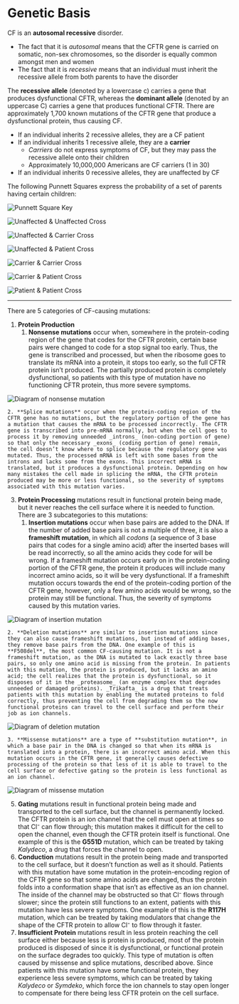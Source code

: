 # Genetic Basis

CF is an **autosomal recessive** disorder.
*   The fact that it is _autosomal_ means that the CFTR gene is carried on somatic, non-sex chromosomes, so the disorder is equally common amongst men and women
*   The fact that it is _recessive_ means that an individual must inherit the recessive allele from both parents to have the disorder

The **recessive allele** (denoted by a lowercase c) carries a gene that produces dysfunctional CFTR, whereas the **dominant allele** (denoted by an uppercase C) carries a gene that produces functional CFTR. There are approximately 1,700 known mutations of the CFTR gene that produce a dysfunctional protein, thus causing CF.
- If an individual inherits 2 recessive alleles, they are a CF patient
- If an individual inherits 1 recessive allele, they are a **carrier**
  - _Carriers_ do not express symptoms of CF, but they may pass the recessive allele onto their children
  - Approximately 10,000,000 Americans are CF carriers (1 in 30)
- If an individual inherits 0 recessive alleles, they are unaffected by CF

The following Punnett Squares express the probability of a set of parents having certain children:

![Punnett Square Key](img/key.png)

![Unaffected & Unaffected Cross](img/Unaffected_Unaffected.png)

![Unaffected & Carrier Cross](img/Unaffected_Carrier.png)

![Unaffected & Patient Cross](img/Unaffected_Patient.png)

![Carrier & Carrier Cross](img/Carrier_Carrier1.png)

![Carrier & Patient Cross](img/Carrier_Patient.png)

![Patient & Patient Cross](img/Patient_Patient.png)

* * *
There are 5 categories of CF-causing mutations:
1. **Protein Production** 
    1. **Nonsense mutations** occur when, somewhere in the protein-coding region of the gene that codes for the CFTR protein, certain base pairs were changed to code for a stop signal too early. Thus, the gene is transcribed and processed, but when the ribosome goes to translate its mRNA into a protein, it stops too early, so the full CFTR protein isn’t produced. The partially produced protein is completely dysfunctional, so patients with this type of mutation have no functioning CFTR protein, thus more severe symptoms.

![Diagram of nonsense mutation](img/nonsense.png)

    2. **Splice mutations** occur when the protein-coding region of the CFTR gene has no mutations, but the regulatory portion of the gene has a mutation that causes the mRNA to be processed incorrectly. The CFTR gene is transcribed into pre-mRNA normally, but when the cell goes to process it by removing unneeded _introns_ (non-coding portion of gene) so that only the necessary _exons_ (coding portion of gene) remain, the cell doesn’t know where to splice because the regulatory gene was mutated. Thus, the processed mRNA is left with some bases from the introns and lacks some from the exons. This incorrect mRNA is translated, but it produces a dysfunctional protein. Depending on how many mistakes the cell made in splicing the mRNA, the CFTR protein produced may be more or less functional, so the severity of symptoms associated with this mutation varies.
3. **Protein Processing** mutations result in functional protein being made, but it never reaches the cell surface where it is needed to function. There are 3 subcategories to this mutations:
    1. **Insertion mutations** occur when base pairs are added to the DNA. If the number of added base pairs is not a multiple of three, it is also a **frameshift mutation**, in which all _codons_ (a sequence of 3 base pairs that codes for a single amino acid) after the inserted bases will be read incorrectly, so all the amino acids they code for will be wrong. If a frameshift mutation occurs early on in the protein-coding portion of the CFTR gene, the protein it produces will include many incorrect amino acids, so it will be very dysfunctional. If a frameshift mutation occurs towards the end of the protein-coding portion of the CFTR gene, however, only a few amino acids would be wrong, so the protein may still be functional. Thus, the severity of symptoms caused by this mutation varies.

![Diagram of insertion mutation](img/insertion.png)

    2. **Deletion mutations** are similar to insertion mutations since they can also cause frameshift mutations, but instead of adding bases, they remove base pairs from the DNA. One example of this is **F508del**, the most common CF-causing mutation. It is not a frameshift mutation, as the DNA is mutated to lack exactly three base pairs, so only one amino acid is missing from the protein. In patients with this mutation, the protein is produced, but it lacks an amino acid; the cell realizes that the protein is dysfunctional, so it disposes of it in the _proteasome_ (an enzyme complex that degrades unneeded or damaged proteins). _Trikafta_ is a drug that treats patients with this mutation by enabling the mutated proteins to fold correctly, thus preventing the cell from degrading them so the now functional proteins can travel to the cell surface and perform their job as ion channels.

![Diagram of deletion mutation](img/deletion.png)

    3. **Missense mutations** are a type of **substitution mutation**, in which a base pair in the DNA is changed so that when its mRNA is translated into a protein, there is an incorrect amino acid. When this mutation occurs in the CFTR gene, it generally causes defective processing of the protein so that less of it is able to travel to the cell surface or defective gating so the protein is less functional as an ion channel.

![Diagram of missense mutation](img/missense.png)

5. **Gating** mutations result in functional protein being made and transported to the cell surface, but the channel is permanently locked. The CFTR protein is an ion channel that the cell must open at times so that Cl⁻ can flow through; this mutation makes it difficult for the cell to open the channel, even though the CFTR protein itself is functional. One example of this is the **G551D** mutation, which can be treated by taking _Kalydeco_, a drug that forces the channel to open.
6. **Conduction** mutations result in the protein being made and transported to the cell surface, but it doesn’t function as well as it should. Patients with this mutation have some mutation in the protein-encoding region of the CFTR gene so that some amino acids are changed, thus the protein folds into a conformation shape that isn’t as effective as an ion channel. The inside of the channel may be obstructed so that Cl⁻ flows through slower; since the protein still functions to an extent, patients with this mutation have less severe symptoms. One example of this is the **R117H** mutation, which can be treated by taking modulators that change the shape of the CFTR protein to allow Cl⁻ to flow through it faster.
7. **Insufficient Protein** mutations result in less protein reaching the cell surface either because less is protein is produced, most of the protein produced is disposed of since it is dysfunctional, or functional protein on the surface degrades too quickly. This type of mutation is often caused by missense and splice mutations, described above. Since patients with this mutation have some functional protein, they experience less severe symptoms, which can be treated by taking _Kalydeco_ or _Symdeko_, which force the ion channels to stay open longer to compensate for there being less CFTR protein on the cell surface. 
